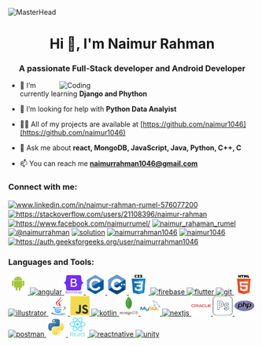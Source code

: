 ![MasterHead](https://raw.githubusercontent.com/hasibul-hasan-shuvo/hasibul-hasan-shuvo/main/images/boy-coding.gif)
<h1 align="center">Hi 👋, I'm Naimur Rahman</h1>
<h3 align="center">A passionate Full-Stack developer and Android Developer</h3>
<img align="right" alt="Coding" width="400" src="https://cdn.dribbble.com/users/1162077/screenshots/3848914/programmer.gif">

- 🌱 I’m currently learning **Django and Phython**

- 🤝 I’m looking for help with **Python Data Analyist**

- 👨‍💻 All of my projects are available at [https://github.com/naimur1046](https://github.com/naimur1046)

- 💬 Ask me about **react, MongoDB, JavaScript, Java, Python, C++, C**

- 📫 You can reach me **naimurrahman1046@gmail.com**

<h3 align="left">Connect with me:</h3>
<p align="left">
<a href="https://linkedin.com/in/www.linkedin.com/in/naimur-rahman-rumel-576077200" target="blank"><img align="center" src="https://raw.githubusercontent.com/rahuldkjain/github-profile-readme-generator/master/src/images/icons/Social/linked-in-alt.svg" alt="www.linkedin.com/in/naimur-rahman-rumel-576077200" height="30" width="40" /></a>
<a href="https://stackoverflow.com/users/https://stackoverflow.com/users/21108396/naimur-rahman" target="blank"><img align="center" src="https://raw.githubusercontent.com/rahuldkjain/github-profile-readme-generator/master/src/images/icons/Social/stack-overflow.svg" alt="https://stackoverflow.com/users/21108396/naimur-rahman" height="30" width="40" /></a>
<a href="https://fb.com/https://www.facebook.com/naimurrumel/" target="blank"><img align="center" src="https://raw.githubusercontent.com/rahuldkjain/github-profile-readme-generator/master/src/images/icons/Social/facebook.svg" alt="https://www.facebook.com/naimurrumel/" height="30" width="40" /></a>
<a href="https://instagram.com/naimur_rahaman_rumel" target="blank"><img align="center" src="https://raw.githubusercontent.com/rahuldkjain/github-profile-readme-generator/master/src/images/icons/Social/instagram.svg" alt="naimur_rahaman_rumel" height="30" width="40" /></a>
<a href="https://medium.com/@naimurrahman" target="blank"><img align="center" src="https://raw.githubusercontent.com/rahuldkjain/github-profile-readme-generator/master/src/images/icons/Social/medium.svg" alt="@naimurrahman" height="30" width="40" /></a>
<a href="https://www.youtube.com/c/solution" target="blank"><img align="center" src="https://raw.githubusercontent.com/rahuldkjain/github-profile-readme-generator/master/src/images/icons/Social/youtube.svg" alt="solution" height="30" width="40" /></a>
<a href="https://codeforces.com/profile/naimurrahman1046" target="blank"><img align="center" src="https://raw.githubusercontent.com/rahuldkjain/github-profile-readme-generator/master/src/images/icons/Social/codeforces.svg" alt="naimurrahman1046" height="30" width="40" /></a>
<a href="https://www.leetcode.com/naimur1046" target="blank"><img align="center" src="https://raw.githubusercontent.com/rahuldkjain/github-profile-readme-generator/master/src/images/icons/Social/leet-code.svg" alt="naimur1046" height="30" width="40" /></a>
<a href="https://auth.geeksforgeeks.org/user/https://auth.geeksforgeeks.org/user/naimurrahman1046" target="blank"><img align="center" src="https://raw.githubusercontent.com/rahuldkjain/github-profile-readme-generator/master/src/images/icons/Social/geeks-for-geeks.svg" alt="https://auth.geeksforgeeks.org/user/naimurrahman1046" height="30" width="40" /></a>
</p>

<h3 align="left">Languages and Tools:</h3>
<p align="left">
      <a href="https://developer.android.com" target="_blank" rel="noreferrer"> 
          <img src="https://raw.githubusercontent.com/devicons/devicon/master/icons/android/android-original-wordmark.svg" alt="android" width="40" height="40"/> 
     </a> 
     <a href="https://angular.io" target="_blank" rel="noreferrer">
           <img src="https://angular.io/assets/images/logos/angular/angular.svg" alt="angular" width="40" height="40"/> 
     </a>
     <a href="https://getbootstrap.com" target="_blank" rel="noreferrer">
           <img src="https://raw.githubusercontent.com/devicons/devicon/master/icons/bootstrap/bootstrap-plain-wordmark.svg" alt="bootstrap" width="40" height="40"/> 
     </a>
     <a href="https://www.cprogramming.com/" target="_blank" rel="noreferrer"> 
          <img src="https://raw.githubusercontent.com/devicons/devicon/master/icons/c/c-original.svg" alt="c" width="40" height="40"/> 
     </a> 
     <a href="https://www.w3schools.com/cpp/" target="_blank" rel="noreferrer"> 
          <img src="https://raw.githubusercontent.com/devicons/devicon/master/icons/cplusplus/cplusplus-original.svg" alt="cplusplus" width="40" height="40"/> 
     </a>
     <a href="https://www.w3schools.com/css/" target="_blank" rel="noreferrer"> 
          <img src="https://raw.githubusercontent.com/devicons/devicon/master/icons/css3/css3-original-wordmark.svg" alt="css3" width="40" height="40"/> 
     </a>
     <a href="https://firebase.google.com/" target="_blank" rel="noreferrer"> 
          <img src="https://www.vectorlogo.zone/logos/firebase/firebase-icon.svg" alt="firebase" width="40" height="40"/> 
     </a> 
     <a href="https://flutter.dev" target="_blank" rel="noreferrer">
           <img src="https://www.vectorlogo.zone/logos/flutterio/flutterio-icon.svg" alt="flutter" width="40" height="40"/> 
     </a>
     <a href="https://git-scm.com/" target="_blank" rel="noreferrer"> 
          <img src="https://www.vectorlogo.zone/logos/git-scm/git-scm-icon.svg" alt="git" width="40" height="40"/> 
     </a>
     <a href="https://www.w3.org/html/" target="_blank" rel="noreferrer">
          <img src="https://raw.githubusercontent.com/devicons/devicon/master/icons/html5/html5-original-wordmark.svg" alt="html5" width="40" height="40"/> 
     </a>
     <a href="https://www.adobe.com/in/products/illustrator.html" target="_blank" rel="noreferrer"> 
          <img src="https://www.vectorlogo.zone/logos/adobe_illustrator/adobe_illustrator-icon.svg" alt="illustrator" width="40" height="40"/>
     </a> 
     <a href="https://www.java.com" target="_blank" rel="noreferrer"> 
          <img src="https://raw.githubusercontent.com/devicons/devicon/master/icons/java/java-original.svg" alt="java" width="40" height="40"/> 
     </a>
     <a href="https://developer.mozilla.org/en-US/docs/Web/JavaScript" target="_blank" rel="noreferrer"> 
          <img src="https://raw.githubusercontent.com/devicons/devicon/master/icons/javascript/javascript-original.svg" alt="javascript" width="40" height="40"/> 
     </a>
      <a href="https://kotlinlang.org" target="_blank" rel="noreferrer"> 
          <img src="https://www.vectorlogo.zone/logos/kotlinlang/kotlinlang-icon.svg" alt="kotlin" width="40" height="40"/> 
     </a> 
     <a href="https://www.mongodb.com/" target="_blank" rel="noreferrer"> 
          <img src="https://raw.githubusercontent.com/devicons/devicon/master/icons/mongodb/mongodb-original-wordmark.svg" alt="mongodb" width="40" height="40"/> 
     </a> 
     <a href="https://www.mysql.com/" target="_blank" rel="noreferrer"> 
          <img src="https://raw.githubusercontent.com/devicons/devicon/master/icons/mysql/mysql-original-wordmark.svg" alt="mysql" width="40" height="40"/> 
     </a>
     <a href="https://nextjs.org/" target="_blank" rel="noreferrer"> 
          <img src="https://cdn.worldvectorlogo.com/logos/nextjs-2.svg" alt="nextjs" width="40" height="40"/> 
     </a> 
     <a href="https://www.oracle.com/" target="_blank" rel="noreferrer"> 
          <img src="https://raw.githubusercontent.com/devicons/devicon/master/icons/oracle/oracle-original.svg" alt="oracle" width="40" height="40"/> 
     </a> 
     <a href="https://www.photoshop.com/en" target="_blank" rel="noreferrer"> 
          <img src="https://raw.githubusercontent.com/devicons/devicon/master/icons/photoshop/photoshop-line.svg" alt="photoshop" width="40" height="40"/> 
     </a> 
     <a href="https://www.php.net" target="_blank" rel="noreferrer"> 
          <img src="https://raw.githubusercontent.com/devicons/devicon/master/icons/php/php-original.svg" alt="php" width="40" height="40"/> 
     </a> 
     <a href="https://postman.com" target="_blank" rel="noreferrer">
          <img src="https://www.vectorlogo.zone/logos/getpostman/getpostman-icon.svg" alt="postman" width="40" height="40"/> 
     </a> 
     <a href="https://www.python.org" target="_blank" rel="noreferrer">
          <img src="https://raw.githubusercontent.com/devicons/devicon/master/icons/python/python-original.svg" alt="python" width="40" height="40"/> 
     </a> 
     <a href="https://reactjs.org/" target="_blank" rel="noreferrer"> 
          <img src="https://raw.githubusercontent.com/devicons/devicon/master/icons/react/react-original-wordmark.svg" alt="react" width="40" height="40"/> 
     </a> 
     <a href="https://reactnative.dev/" target="_blank" rel="noreferrer"> 
          <img src="https://reactnative.dev/img/header_logo.svg" alt="reactnative" width="40" height="40"/> 
     </a> 
     <a href="https://unity.com/" target="_blank" rel="noreferrer"> 
          <img src="https://www.vectorlogo.zone/logos/unity3d/unity3d-icon.svg" alt="unity" width="40" height="40"/> 
     </a> 
</p>
